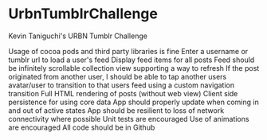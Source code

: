 UrbnTumblrChallenge
===================

Kevin Taniguchi's URBN Tumblr Challenge


Usage of cocoa pods and third party libraries is fine
Enter a username or tumblr url to load a user's feed
Display feed items for all posts
Feed should be infinitely scrollable collection view supporting a way to refresh
If the post originated from another user, I should be able to tap another users avatar/user to transition to that users feed using a custom navigation transition
Full HTML rendering of posts (without web view)
Client side persistence for using core data
App should properly update when coming in and out of active states
App should be resilient to loss of network connectivity where possible
Unit tests are encouraged
Use of animations are encouraged
All code should be in Github
